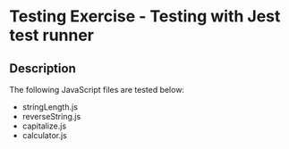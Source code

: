 # Testing Exercise - Testing with Jest test runner

## Description
The following JavaScript files are tested below:
- stringLength.js 
- reverseString.js
- capitalize.js 
- calculator.js 